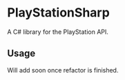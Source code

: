 # PlayStationSharp
A C# library for the PlayStation API.

## Usage
Will add soon once refactor is finished.
